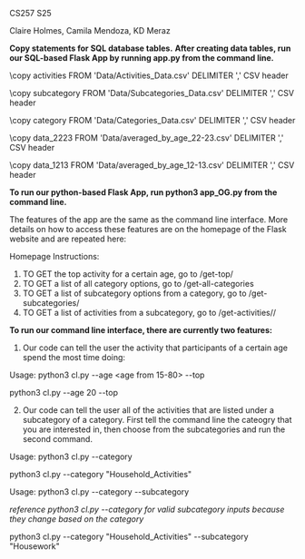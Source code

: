 CS257 S25

Claire Holmes, Camila Mendoza, KD Meraz

**Copy statements for SQL database tables.**
**After creating data tables, run our SQL-based Flask App by running app.py from the command line.**

\copy activities FROM 'Data/Activities_Data.csv' DELIMITER ',' CSV header

\copy subcategory FROM 'Data/Subcategories_Data.csv' DELIMITER ',' CSV header

\copy category FROM 'Data/Categories_Data.csv' DELIMITER ',' CSV header

\copy data_2223 FROM 'Data/averaged_by_age_22-23.csv' DELIMITER ',' CSV header

\copy data_1213 FROM 'Data/averaged_by_age_12-13.csv' DELIMITER ',' CSV header

**To run our python-based Flask App, run python3 app_OG.py from the command line.**

The features of the app are the same as the command line interface. More details on how to access these features are on the homepage of the Flask website and are repeated here: 

Homepage Instructions:
1) TO GET the top activity for a certain age, go to /get-top/<age>
2) TO GET a list of all category options, go to /get-all-categories 
3) TO GET a list of subcategory options from a category, go to /get-subcategories/<category> 
4) TO GET a list of activities from a subcategory, go to /get-activities/<category>/<subcategory>


**To run our command line interface, there are currently two features:**

1) Our code can tell the user the activity that participants of a certain age spend the most time doing:

Usage: python3 cl.py --age <age from 15-80> --top

python3 cl.py --age 20 --top

2) Our code can tell the user all of the activities that are listed under a subcategory of a category. First tell the command line the cateogry that you are interested in, then choose from the subcategories and run the second command.

Usage: python3 cl.py --category <valid category>

python3 cl.py --category "Household_Activities"

Usage: python3 cl.py --category <valid category> --subcategory <valid subcategory> 

*reference python3 cl.py --category for valid subcategory inputs because they change based on the category*

python3 cl.py --category "Household_Activities" --subcategory "Housework"
